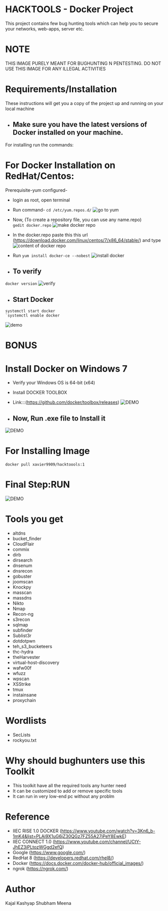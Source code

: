 # HACKTOOLS - Docker Project
This project contains few bug hunting tools which can help you to secure your networks, web-apps, server
etc. 

# NOTE
THIS IMAGE PURELY MEANT FOR BUGHUNTING N PENTESTING. DO NOT USE THIS IMAGE FOR ANY ILLEGAL ACTIVITIES

# Requirements/Installation
These instructions will get you a copy of the project up and running on your local machine

* ## Make sure you have the latest versions of Docker installed on your machine.
For installing run the commands:

# For Docker Installation on RedHat/Centos:
 Prerequisite-yum configured-
* login as root, open terminal
* Run command- `cd /etc/yum.repos.d/`
![go to yum](https://github.com/xavier9909/hacktools/blob/master/go%20to%20yum%20repositories.png)

* Now, (To create a repository file, you can use any name.repo)   
`gedit docker.repo` 
![make docker repo](https://github.com/xavier9909/hacktools/blob/master/create%20docker%20repository.png)
* In the docker.repo paste this this url (https://download.docker.com/linux/centos/7/x86_64/stable/) and type
![content of docker repo](https://github.com/xavier9909/hacktools/blob/master/content%20of%20docker%20repository.png)
* Run
`yum install docker-ce --nobest` 
![install docker](https://github.com/xavier9909/hacktools/blob/master/cmd%20to%20install%20docker.png)
* ## To verify 
`docker version` 
![verify](https://github.com/xavier9909/hacktools/blob/master/verify%20docker%20version.png)
* ## Start Docker
```
systemctl start docker
`systemctl enable docker
```
![demo](https://github.com/xavier9909/hacktools/blob/master/start%20n%20enable%20docker.png)

# BONUS
# Install Docker on Windows 7
 * Verify your Windows OS is 64-bit (x64)
 * Install DOCKER TOOLBOX
 * Link:::(https://github.com/docker/toolbox/releases)
 ![DEMO](https://github.com/xavier9909/hacktools/blob/master/2020-05-03.png)
 
 * ## Now, Run .exe file to Install it
 
 ![DEMO](https://docs.docker.com/toolbox/images/installer_open.png)
 
 # For Installing Image
```
docker pull xavier9909/hacktoools:1
```
# Final Step:RUN
![DEMO](https://github.com/xavier9909/hacktools/blob/master/projectshowcase.png)

# Tools you get
- altdns 
- bucket_finder 
- CloudFlair 
- commix
- dirb
- dirsearch 
- dnsenum 
- dnsrecon
- gobuster
- joomscan 
- Knockpy
- masscan
- massdns
- Nikto
- Nmap
- Recon-ng
- s3recon
- sqlmap
- subfinder
- Sublist3r
- dotdotpwn
- teh_s3_bucketeers
- thc-hydra
- theHarvester
- virtual-host-discovery
- wafw00f
- wfuzz
- wpscan
- XSStrike
- tmux
- instainsane
- proxychain

 # Wordlists
 * SecLists
 * rockyou.txt
 
 
 # Why should bughunters use this Toolkit
 * This toolkit have all the required tools any hunter need
 * It can be customized to add or remove specific tools
 * It can run in very low-end pc without any problm
 
 # Reference
* IIEC RISE 1.0 DOCKER (https://www.youtube.com/watch?v=3Kn6_b-1mK4&list=PLAi9X1uG6jZ30QGz7FZ55A27jPeY8EwkE) 
* IIEC CONNECT 1.0 (https://www.youtube.com/channel/UCtY-JhEZ3iPLtozWGgd2efQ)
* Google (https://www.google.com/)
* RedHat 8 (https://developers.redhat.com/rhel8/)
* Docker (https://docs.docker.com/docker-hub/official_images/)
* ngrok (https://ngrok.com/)
 # Author
  Kajal Kashyap
  Shubham Meena

